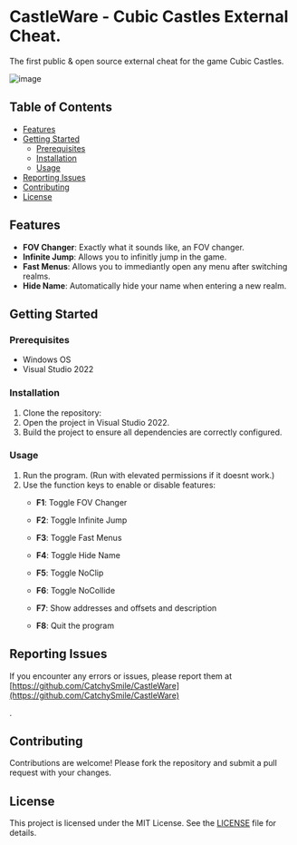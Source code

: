 # CastleWare - Cubic Castles External Cheat.

The first public & open source external cheat for the game Cubic Castles.

![image](https://github.com/user-attachments/assets/baf41ccd-a1ad-4264-b14d-d1d8524cd3eb)


## Table of Contents

- [Features](#features)
- [Getting Started](#getting-started)
  - [Prerequisites](#prerequisites)
  - [Installation](#installation)
  - [Usage](#usage)
- [Reporting Issues](#reporting-issues)
- [Contributing](#contributing)
- [License](#license)

## Features

- **FOV Changer**: Exactly what it sounds like, an FOV changer.
- **Infinite Jump**: Allows you to infinitly jump in the game.
- **Fast Menus**: Allows you to immediantly open any menu after switching realms.
- **Hide Name**: Automatically hide your name when entering a new realm.

## Getting Started

### Prerequisites

- Windows OS
- Visual Studio 2022

### Installation

1. Clone the repository:
2. Open the project in Visual Studio 2022.
3. Build the project to ensure all dependencies are correctly configured.

### Usage

1. Run the program. (Run with elevated permissions if it doesnt work.)
3. Use the function keys to enable or disable features:
    - **F1**: Toggle FOV Changer
    - **F2**: Toggle Infinite Jump
    - **F3**: Toggle Fast Menus
    - **F4**: Toggle Hide Name
    - **F5**: Toggle NoClip
    - **F6**: Toggle NoCollide
      
    - **F7**: Show addresses and offsets and description
    - **F8**: Quit the program

## Reporting Issues

If you encounter any errors or issues, please report them at [https://github.com/CatchySmile/CastleWare](https://github.com/CatchySmile/CastleWare)

.

## Contributing

Contributions are welcome! Please fork the repository and submit a pull request with your changes.

## License

This project is licensed under the MIT License. See the [LICENSE](LICENSE) file for details.

